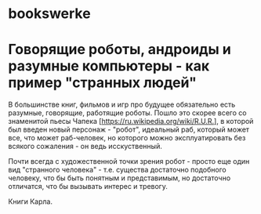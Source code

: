 # bookswerke

# Говорящие роботы, андроиды и разумные компьютеры - как пример "странных людей"

В большинстве книг, фильмов и игр про будущее обязательно есть разумные, говорящие, работящие роботы. Пошло это скорее всего со знаменитой пьесы Чапека [https://ru.wikipedia.org/wiki/R.U.R.], в которой был введен новый персонаж - "робот", идеальный раб, который может все, что может раб-человек, но которого можно эксплуатировать без всякого сожаления - он ведь исскуственный.

Почти всегда с художественной точки зрения робот - просто еще один вид "странного человека" - т.е. существа достаточно подобного человеку, что бы быть понятным и представимым, но достаточно отличатся, что бы вызывать интерес и тревогу.

Книги Карла.
